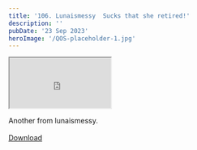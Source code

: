 ```yaml
---
title: '106. Lunaismessy  Sucks that she retired!'
description: ''
pubDate: '23 Sep 2023'
heroImage: '/QOS-placeholder-1.jpg'
---
```

<iframe src="https://drive.google.com/file/d/18CGa_bT8_-QaEmtQyWL9FKRZAw9FPXXw/preview" width="200" height="100" allow="autoplay" allowfullscreen="allowfullscreen"></iframe>

Another from lunaismessy.
<br>
<br>
<a class="read_more" href="https://drive.google.com/file/d/18CGa_bT8_-QaEmtQyWL9FKRZAw9FPXXw/view?usp=sharing">Download</a>